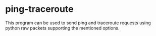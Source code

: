 # ping-traceroute
This program can be used to send ping and traceroute requests using python raw packets supporting the mentioned options.
